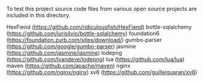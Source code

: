 To test this project source code files from various open source projects
are included in this directory.

HexFiend (https://github.com/ridiculousfish/HexFiend)
bottle-sqlalchemy (https://github.com/iurisilvio/bottle-sqlalchemy)
foundation6 (https://foundation.zurb.com/sites/download/)
gumbo-parser (https://github.com/google/gumbo-parser)
jasmine (https://github.com/jasmine/jasmine)
lodepng (https://github.com/lvandeve/lodepng)
lua (https://github.com/lua/lua)
maven (https://github.com/apache/maven)
nginx (https://github.com/nginx/nginx)
xv6 (https://github.com/guilleiguaran/xv6)
